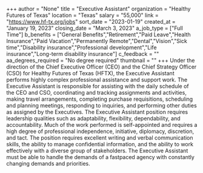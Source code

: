 +++
author = "None"
title = "Executive Assistant"
organization = "Healthy Futures of Texas"
location = "Texas"
salary = "55,000"
link = "https://www.hf-tx.org/jobs"
sort_date = "2023-01-19"
created_at = "January 19, 2023"
closing_date = "March 3, 2023"
a_job_type = ["Full Time"]
b_benefits = ["General Benefits","Retirement","Paid Leave","Health Insurance","Paid Vacation","Permanently Remote","Dental","Vision","Sick time","Disability insurance","Professional development","Life insurance","Long-term disability insurance"]
c_feedback = ""
aa_degrees_required = "No degree required"
thumbnail = ""
+++
Under the direction of the Chief Executive Officer (CEO) and the Chief Strategy Officer (CSO) for Healthy Futures of Texas (HFTX), the Executive Assistant performs highly complex professional assistance and support work. The Executive Assistant is responsible for assisting with the daily schedule of the CEO and CSO, coordinating and tracking assignments and activities, making travel arrangements, completing purchase requisitions, scheduling and planning meetings, responding to inquiries, and performing other duties as assigned by the Executives. The Executive Assistant position requires leadership qualities such as adaptability, flexibility, dependability, and accountability.
Much of the work performed is self-appointed and requires a high degree of
professional independence, initiative, diplomacy, discretion, and tact. The position
requires excellent writing and verbal communication skills, the ability to manage
confidential information, and the ability to work effectively with a diverse group of
stakeholders. The Executive Assistant must be able to handle the demands of a fastpaced agency with constantly changing demands and priorities.